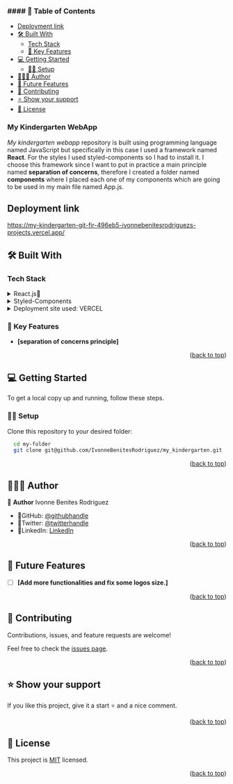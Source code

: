 
<!-- PROJECT DESCRIPTION -->

### #### 📗 Table of Contents

- [Deployment link ](#deployment-link-)
- [🛠 Built With ](#-built-with-)
  - [Tech Stack ](#tech-stack-)
  - [📕 Key Features ](#-key-features-)
- [💻 Getting Started ](#-getting-started-)
  - [💪🏻 Setup](#-setup)
- [👩🏽‍💻 Author ](#-author-)
- [🔭 Future Features ](#-future-features-)
- [🤝 Contributing ](#-contributing-)
- [⭐️ Show your support ](#️-show-your-support-)
- [📝 License ](#-license-)

<!-- PROJECT DESCRIPTION -->

###  My Kindergarten WebApp <a name="about-project"></a>
*My kindergarten webapp* repository is built using programming language named JavaScript but specifically in this case I used a framework named **React**. 
For the styles I used styled-components so I had to install it.
I choose this framework since I want to put in practice a main principle named **separation of concerns**, therefore I created a folder named **components** where I placed each one of my components which are going to be used in my main file named App.js.<br/>

## Deployment link <a name="deployment-link"></a>
https://my-kindergarten-git-fir-496eb5-ivonnebenitesrodriguezs-projects.vercel.app/

## 🛠 Built With <a name="built-with"></a>

### Tech Stack <a name="tech-stack"></a>

<details>
<summary>React.js📕</summary>
  <ul>
    <li><a href="https://react.dev/">React</a></li>
  </ul>
  </details>
  <details>
      <summary>Styled-Components</summary>
      <ul>
          <li><a href="https://www.freecodecamp.org/news/styled-components-in-react/">styled-components</a></li>
    </ul>
    </details>
    <details>
        <summary>Deployment site used: VERCEL</summary>
        <ul>
            <li><a href="https://vercel.com/">Vercel</a></li>
        </ul>
    </details>

### 📕 Key Features <a name="key-features"></a>
- **[separation of concerns principle]**

<p align="right">(<a href="#readme-top">back to top</a>)</p>

## 💻 Getting Started <a name="getting-started"></a>

To get a local copy up and running, follow these steps.

### 💪🏻 Setup

Clone this repository to your desired folder:


```sh
  cd my-folder
  git clone git@github.com/IvonneBenitesRodriguez/my_kindergarten.git
```

<p align="right">(<a href="#readme-top">back to top</a>)</p>

## 👩🏽‍💻 Author <a name="author"></a>

🌸 **Author** Ivonne Benites Rodriguez <br/>

- 🌷GitHub: [@githubhandle](https://github.com/IvonneBenitesRodriguez)
- 🌷Twitter: [@twitterhandle](https://twitter.com/IvonneBenitesR)
- 🌷LinkedIn: [LinkedIn](https://www.linkedin.com/in/ivonnebenites/)
  

<p align="right">(<a href="#readme-top">back to top</a>)</p>

## 🔭 Future Features <a name="future-features"></a>

- [ ] **[Add more functionalities and fix some logos size.]**

<p align="right">(<a href="#readme-top">back to top</a>)</p>

## 🤝 Contributing <a name="contributing"></a>

Contributions, issues, and feature requests are welcome!

Feel free to check the [issues page](../../issues/).

<p align="right">(<a href="#readme-top">back to top</a>)</p>

## ⭐️ Show your support <a name="support"></a>

If you like this project, give it a start ⭐️ and a nice comment.

<p align="right">(<a href="#readme-top">back to top</a>)</p>

<!-- LICENSE -->

## 📝 License <a name="license"></a>

This project is [MIT](./LICENSE) licensed.

<p align="right">(<a href="#readme-top">back to top</a>)</p>
